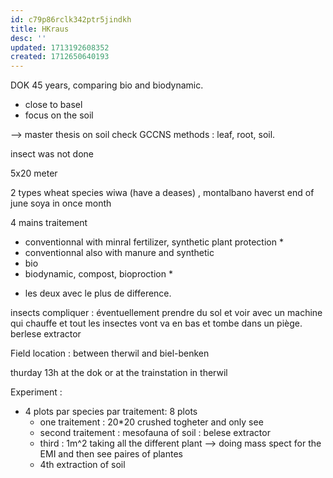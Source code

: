 ```yaml
---
id: c79p86rclk342ptr5jindkh
title: HKraus
desc: ''
updated: 1713192608352
created: 1712650640193
---
```


DOK 45 years, comparing bio and biodynamic. 
- close to basel 
- focus on the soil 

--> master thesis on soil check GCCNS methods : leaf, root, soil. 

insect was not done 

5x20 meter 

2 types wheat species wiwa (have a deases) , montalbano haverst end of june 
soya in once month 

4 mains traitement 
-  conventionnal with minral fertilizer, synthetic plant protection *
- conventionnal also with manure and synthetic
- bio 
- biodynamic, compost, bioproction *

* les deux avec le plus de difference. 

insects compliquer : éventuellement prendre du sol et voir avec un machine qui chauffe et tout les insectes vont va en bas et tombe dans un piège. berlese extractor

Field location : between therwil and biel-benken 

thurday 13h at the dok or at the trainstation in therwil 

Experiment : 

* 4 plots par species par traitement: 8 plots 
    * one traitement : 20*20 crushed togheter and only see 
    * second traitement : mesofauna of soil : belese extractor
    * third : 1m^2 taking all the different plant --> doing mass spect for the EMI and then see paires of plantes 
    * 4th extraction of soil 


